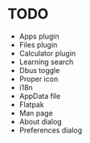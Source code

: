 TODO
====

* Apps plugin
* Files plugin
* Calculator plugin
* Learning search
* Dbus toggle
* Proper icon
* i18n
* AppData file
* Flatpak
* Man page
* About dialog
* Preferences dialog
